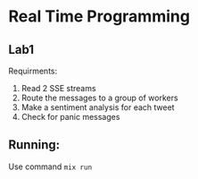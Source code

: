 # Real Time Programming
## Lab1
Requirments:
1. Read 2 SSE streams 
2. Route the messages to a group of workers 
3. Make a sentiment analysis for each tweet
4. Check for panic messages
## Running:
Use command ```mix run ```


